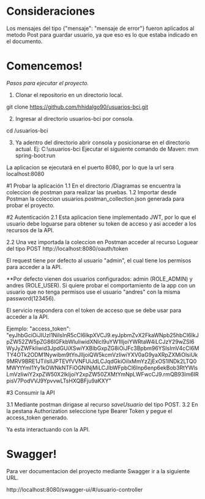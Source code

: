 # Consideraciones
Los mensajes del tipo {"mensaje": "mensaje de error"} fueron aplicados al metodo Post para guardar usuario, ya que eso es lo que estaba indicado en el documento.


# Comencemos!

*Pasos para ejecutar el proyecto.*

1. Clonar el repositorio en un directorio local.

git clone https://github.com/hhidalgo90/usuarios-bci.git

2. Ingresar al directorio usuarios-bci por consola.

cd /usuarios-bci

3. Ya adentro del directorio abrir consola y posicionarse en el directorio actual. Ej: C:\usuarios-bci
Ejecutar el siguiente comando de Maven: mvn spring-boot:run

La aplicacion se ejecutará en el puerto 8080, por lo que la url sera localhost:8080

#1 Probar la aplicación
1.1 En el directorio /Diagramas se encuentra la coleccion de postman para realizar las pruebas.
1.2 Importar desde Postman la coleccion usuarios.postman_collection.json generada para probar el proyecto.


#2 Autenticación
2.1 Esta aplicacion tiene implementado JWT, por lo que el usuario debe loguarse para obtener su token de acceso y asi acceder a los recursos de la API.

2.2 Una vez importada la coleccion en Postman acceder al recurso Loguear del tipo POST http://localhost:8080/oauth/token

El request tiene por defecto al usuario "admin", el cual tiene los permisos para acceder a la API.

**Por defecto vienen dos usuarios configurados: admin (ROLE_ADMIN) y andres (ROLE_USER). Si quiere probar el comportamiento de la app con un usuario que no tenga permisos use el usuario "andres" con la misma password(123456).


El servicio respondera con el token de acceso que se debe usar para acceder a la API.

Ejemplo: "access_token": "eyJhbGciOiJIUzI1NiIsInR5cCI6IkpXVCJ9.eyJpbmZvX2FkaWNpb25hbCI6IkJpZW52ZW5pZG86IGFkbWluIiwidXNlcl9uYW1lIjoiYWRtaW4iLCJzY29wZSI6WyJyZWFkIiwid3JpdGUiXSwiYXBlbGxpZG8iOiJFc3Bpbm96YSIsImV4cCI6MTY4OTk2ODM1Nywibm9tYnJlIjoiQW5kcmVzIiwiYXV0aG9yaXRpZXMiOlsiUk9MRV9BRE1JTiIsIlJPTEVfVVNFUiJdLCJqdGkiOiIxMmYzZjExOS1lNDk2LTQ0MWYtYmI1Yy1kOWNkNTFiOGNlNjMiLCJlbWFpbCI6Inp6enp6ekBob3RtYWlsLmVzIiwiY2xpZW50X2lkIjoiY2xpZW50ZXMtYmNpLWFwcCJ9.rmQB93Im6IRpisV7PodVVJ9YpvvwLTsHXQBFju9aKXY"

#3 Consumir la API

3.1 Mediante postman dirigase al recurso *saveUsuario* del tipo POST.
3.2 En la pestana Authorization seleccione type Bearer Token y pegue el access_token generado.

Ya esta interactuando con la API.

# Swagger!

Para ver documentacion del proyecto mediante Swagger ir a la siguiente URL.

http://localhost:8080/swagger-ui/#/usuario-controller